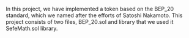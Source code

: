 In this project, we have implemented a token based on the BEP_20 standard, which we named after the efforts of Satoshi Nakamoto.
This project consists of two files, BEP_20.sol and library that we used it SefeMath.sol library.
